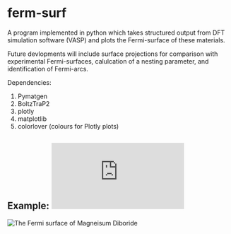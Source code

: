 # ferm-surf
A program implemented in python which takes structured output from DFT simulation software (VASP) and plots the Fermi-surface of these materials.

Future devlopments will include surface projections for comparison with experimental Fermi-surfaces, calulcation of a nesting parameter, and identification of Fermi-arcs.

Dependencies: 
1. Pymatgen 
2. BoltzTraP2
3. plotly
3. matplotlib
4. colorlover (colours for Plotly plots)

## Example: ![equation](https://latex.codecogs.com/gif.latex?%24MgB_2%24)

![The Fermi surface of Magneisum Diboride](https://github.com/ajsearle97/ferm-surf/blob/master/data_MgB2/FermSurf_MgB2.png)

